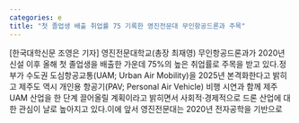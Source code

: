 ```yaml
---
categories: e
title: "첫 졸업생 배출 취업률 75 기록한 영진전문대 무인항공드론과 주목"
---
```

[한국대학신문 조영은 기자] 영진전문대학교(총장 최재영) 무인항공드론과가 2020년 신설 이후 올해 첫 졸업생을 배출한 가운데 75%의 높은 취업률로 주목을 받고 있다.정부가 수도권 도심항공교통(UAM; Urban Air Mobility)을 2025년 본격화한다고 밝히고 제주도 역시 개인용 항공기(PAV; Personal Air Vehicle) 비행 시연과 함께 제주 UAM 산업을 한 단계 끌어올릴 계획이라고 밝히면서 사회적·경제적으로 드론 산업에 대한 관심이 날로 높아지고 있다.이에 앞서 영진전문대는 2020년 전자공학을 기반으로